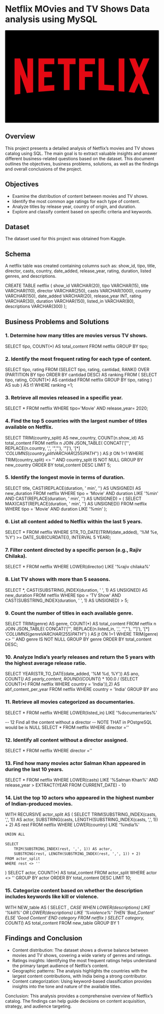 # Netflix MOvies and TV Shows Data analysis using MySQL


![Netflix Logo](https://github.com/MiguelCrispim911/netflix_sql/blob/main/Netflix-Logo.jpg)

## Overview
This project presents a detailed analysis of Netflix’s movies and TV shows catalog using SQL. The main goal is to extract valuable insights and answer different business-related questions based on the dataset. This document outlines the objectives, business problems, solutions, as well as the findings and overall conclusions of the project.

## Objectives
- Examine the distribution of content between movies and TV shows.
- Identify the most common age ratings for each type of content.
- Analyze titles by release year, country of origin, and duration.
- Explore and classify content based on specific criteria and keywords.

## Dataset
The dataset used for this project was obtained from Kaggle.

## Schema
A netflix table was created containing columns such as: show_id, tipo, title, director, casts, country, date_added, release_year, rating, duration, listed genres, and descriptions.


CREATE TABLE netflix
(
show_id VARCHAR(20),
tipo VARCHAR(15),
title VARCHAR(110),
director VARCHAR(250),
casts VARCHAR(1000),
country VARCHAR(150),
date_added VARCHAR(20),
release_year	INT,
rating VARCHAR(30),
duration VARCHAR(150),
listed_in VARCHAR(80),
descriptions VARCHAR(300)
);

## Business Problems and Solutions

### 1. Determine how many titles are movies versus TV shows.

SELECT
	tipo, 
	COUNT(*) AS total_content
FROM netflix
GROUP BY tipo;

### 2. Identify the most frequent rating for each type of content.

SELECT
	tipo,
	rating
FROM 
(SELECT 
    tipo,
    rating,
    cantidad,
    RANK() OVER (PARTITION BY tipo ORDER BY cantidad DESC) AS ranking
FROM 
(
    SELECT 
        tipo,
        rating,
        COUNT(*) AS cantidad
    FROM netflix
    GROUP BY tipo, rating
) AS sub
) AS t1
WHERE
	ranking =1;

### 3. Retrieve all movies released in a specific year.

SELECT * FROM netflix
WHERE 
	tipo='Movie'
	AND
	release_year= 2020;

### 4. Find the top 5 countries with the largest number of titles available on Netflix.

SELECT 
    TRIM(country_split) AS new_country,
    COUNT(n.show_id) AS total_content
FROM netflix n
JOIN JSON_TABLE(
        CONCAT('["', REPLACE(n.country, ',', '","'), '"]'),
        '$[*]' COLUMNS(country_split VARCHAR(255) PATH '$')
    ) AS jt
    ON 1=1
WHERE TRIM(country_split) <> '' 
  AND country_split IS NOT NULL
GROUP BY new_country
ORDER BY total_content DESC
LIMIT 5;

### 5. Identify the longest movie in terms of duration.

SELECT 
    title,
    CAST(REPLACE(duration, ' min', '') AS UNSIGNED) AS new_duration
FROM netflix
WHERE tipo = 'Movie'
  AND duration LIKE '%min'
  AND CAST(REPLACE(duration, ' min', '') AS UNSIGNED) = (
        SELECT MAX(CAST(REPLACE(duration, ' min', '') AS UNSIGNED))
        FROM netflix
        WHERE tipo = 'Movie'
          AND duration LIKE '%min'
  );
  
### 6. List all content added to Netflix within the last 5 years.

SELECT *
FROM netflix
WHERE STR_TO_DATE(TRIM(date_added), '%M %e, %Y') >= DATE_SUB(CURDATE(), INTERVAL 5 YEAR);

### 7. Filter content directed by a specific person (e.g., Rajiv Chilaka).

SELECT * FROM netflix
WHERE LOWER(director) LIKE '%rajiv chilaka%'

### 8. List TV shows with more than 5 seasons.

SELECT 
    *,
    CAST(SUBSTRING_INDEX(duration, ' ', 1) AS UNSIGNED) AS new_duration
FROM netflix
WHERE tipo = 'TV Show'
  AND CAST(SUBSTRING_INDEX(duration, ' ', 1) AS UNSIGNED) > 5;
  
### 9. Count the number of titles in each available genre.

SELECT 
    TRIM(genre) AS genre,
    COUNT(*) AS total_content
FROM netflix n
JOIN JSON_TABLE(
        CONCAT('["', REPLACE(n.listed_in, ',', '","'), '"]'),
        '$[*]' COLUMNS(genre VARCHAR(255) PATH '$')
    ) AS jt
    ON 1=1
WHERE TRIM(genre) <> '' 
  AND genre IS NOT NULL
GROUP BY genre
ORDER BY total_content DESC;

### 10. Analyze India’s yearly releases and return the 5 years with the highest average release ratio.

SELECT 
    YEAR(STR_TO_DATE(date_added, '%M %d, %Y')) AS ano,
    COUNT(*) AS yearly_content,
    ROUND((COUNT(*) * 100.0 / (SELECT COUNT(*) FROM netflix WHERE country = 'India')),2) AS abf_content_per_year
FROM netflix
WHERE country = 'India'
GROUP BY ano


### 11. Retrieve all movies categorized as documentaries.

SELECT * FROM netflix
WHERE
	LOWER(listed_in) LIKE '%documentaries%'
	
	
-- 12 Find all the content without a director
-- NOTE THAT in POstgreSQL would be is NULL
SELECT * FROM netflix
WHERE
	director =''


### 12. Identify all content without a director assigned.

SELECT * FROM netflix
WHERE
	director =''

### 13. Find how many movies actor Salman Khan appeared in during the last 10 years.

SELECT * FROM netflix
WHERE
	LOWER(casts) LIKE '%Salman Khan%'
	AND
	release_year > EXTRACT(YEAR FROM CURRENT_DATE) - 10


### 14. List the top 10 actors who appeared in the highest number of Indian-produced movies.

WITH RECURSIVE actor_split AS (
    SELECT 
        TRIM(SUBSTRING_INDEX(casts, ',', 1)) AS actor,
        SUBSTRING(casts, LENGTH(SUBSTRING_INDEX(casts, ',', 1)) + 2) AS rest
    FROM netflix
    WHERE LOWER(country) LIKE '%india%'
    
    UNION ALL
    
    SELECT
        TRIM(SUBSTRING_INDEX(rest, ',', 1)) AS actor,
        SUBSTRING(rest, LENGTH(SUBSTRING_INDEX(rest, ',', 1)) + 2)
    FROM actor_split
    WHERE rest <> ''
)
SELECT 
    actor,
    COUNT(*) AS total_content
FROM actor_split
WHERE actor <> ''
GROUP BY actor
ORDER BY total_content DESC
LIMIT 10;

### 15. Categorize content based on whether the description includes keywords like kill or violence.

WITH NEW_table
AS
(
SELECT 
	*, 
	CASE
	WHEN 
		LOWER(descriptions) LIKE '%kill%' OR
		LOWER(descriptions) LIKE '%violence%' THEN 'Bad_Content'
		ELSE 'Good Content'
	END category
FROM netflix
)
SELECT
	category,
	COUNT(*) AS total_content
FROM new_table
GROUP BY 1


## Findings and Conclusion

- Content distribution: The dataset shows a diverse balance between movies and TV shows, covering a wide variety of genres and ratings.
- Ratings insights: Identifying the most frequent ratings helps understand the primary target audience of Netflix’s content.
- Geographic patterns: The analysis highlights the countries with the largest content contributions, with India being a strong contributor.
- Content categorization: Using keyword-based classification provides insights into the tone and nature of the available titles.

Conclusion: This analysis provides a comprehensive overview of Netflix’s catalog. The findings can help guide decisions on content acquisition, strategy, and audience targeting.
